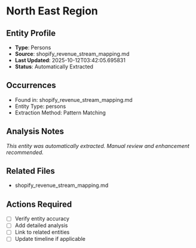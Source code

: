 # North East Region

## Entity Profile
- **Type**: Persons
- **Source**: shopify_revenue_stream_mapping.md
- **Last Updated**: 2025-10-12T03:42:05.695831
- **Status**: Automatically Extracted

## Occurrences
- Found in: shopify_revenue_stream_mapping.md
- Entity Type: persons
- Extraction Method: Pattern Matching

## Analysis Notes
*This entity was automatically extracted. Manual review and enhancement recommended.*

## Related Files
- shopify_revenue_stream_mapping.md

## Actions Required
- [ ] Verify entity accuracy
- [ ] Add detailed analysis
- [ ] Link to related entities
- [ ] Update timeline if applicable
